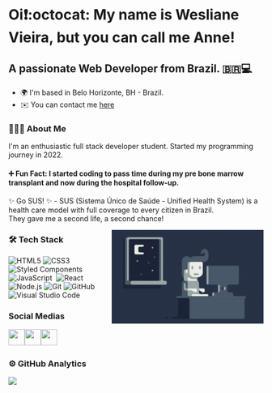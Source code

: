 # Oi:exclamation::octocat: My name is Wesliane Vieira, but you can call me Anne!

## A passionate Web Developer from Brazil. :brazil::computer:

* 🌍  I'm based in Belo Horizonte, BH - Brazil.
* ✉️  You can contact me [here](mailto:weslianebsb2@gmail.com)

### 👨🏻‍💻 About Me

I'm an enthusiastic full stack developer student. Started my programming journey in 2022.

#### ➕ Fun Fact: I started coding to pass time during my pre bone marrow transplant and now during the hospital follow-up. 
✨ Go SUS! ✨  - SUS (Sistema Único de Saúde - Unified Health System) is a health care model with full coverage to every citizen in Brazil. <br/>
They gave me a second life, a second chance! 

<img alt="Night Coding" src="https://raw.githubusercontent.com/AVS1508/AVS1508/master/assets/Night-Coding.gif" align="right"/>

### 🛠 Tech Stack

![HTML5](https://img.shields.io/badge/html5-%23E34F26.svg?style=for-the-badge&logo=html5&logoColor=white)
![CSS3](https://img.shields.io/badge/css3-%231572B6.svg?style=for-the-badge&logo=css3&logoColor=white)
![Styled Components](https://img.shields.io/badge/styled--components-DB7093?style=for-the-badge&logo=styled-components&logoColor=white)<br/>
![JavaScript](https://img.shields.io/badge/-JavaScript-05122A?style=flat&logo=javascript)&nbsp;
![React](https://img.shields.io/badge/-React-05122A?style=flat&logo=react)
![Node.js](https://img.shields.io/badge/-Node.js-05122A?style=flat&logo=node.js)
![Git](https://img.shields.io/badge/-Git-05122A?style=flat&logo=git)
![GitHub](https://img.shields.io/badge/-GitHub-05122A?style=flat&logo=github)
![Visual Studio Code](https://img.shields.io/badge/-Visual%20Studio%20Code-05122A?style=flat&logo=visual-studio-code&logoColor=007ACC)

### Social Medias
<p align="left">
  <a href="https://www.github.com/weslianevieira" target="_blank" rel="noreferrer"><img src="https://raw.githubusercontent.com/danielcranney/readme-generator/main/public/icons/socials/github.svg" width="32" height="32" /></a><a href="http://www.instagram.com/annes.vieira" target="_blank" rel="noreferrer"><img src="https://raw.githubusercontent.com/danielcranney/readme-generator/main/public/icons/socials/instagram.svg" width="32" height="32" /></a><a href="https://www.linkedin.com/in/wesliane-vieira" target="_blank" rel="noreferrer"><img src="https://raw.githubusercontent.com/danielcranney/readme-generator/main/public/icons/socials/linkedin.svg" width="32" height="32" /></a>
</p>


### ⚙️ GitHub Analytics

<p align="left">
<a href="https://github.com/weslianevieira">
  <img height="180em" src="https://github-readme-stats-eight-theta.vercel.app/api?username=weslianevieira&show_icons=true&theme=algolia&include_all_commits=true&count_private=true"/>
</a>
</p>

